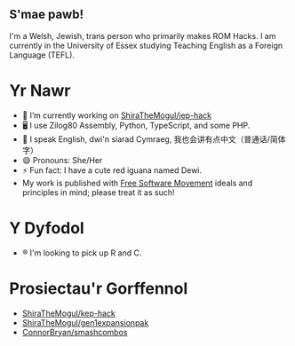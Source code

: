 ## S'mae pawb!

I'm a Welsh, Jewish, trans person who primarily makes ROM Hacks. I am currently in the University of Essex studying Teaching English as a Foreign Language (TEFL). 

# Yr Nawr
- 🔭 I’m currently working on [ShiraTheMogul/jep-hack](https://github.com/ShiraTheMogul/jep-hack)
- 🖥 I use Zilog80 Assembly, Python, TypeScript, and some PHP.
- 💬 󠁧󠁢󠁥󠁮I speak English, 󠁧󠁢󠁷󠁬󠁳󠁧󠁢󠁷󠁬󠁳dwi'n siarad Cymraeg, 我也会讲有点中文（普通话/简体字）
- 😄 Pronouns: She/Her
- ⚡ Fun fact: I have a cute red iguana named Dewi.
- My work is published with [Free Software Movement](https://www.fsf.org/about/) ideals and principles in mind; please treat it as such! 

# Y Dyfodol 
- ®️ I'm looking to pick up R and C.

# Prosiectau'r Gorffennol
- [ShiraTheMogul/kep-hack](https://github.com/PlagueVonKarma/kep-hack)
- [ShiraTheMogul/gen1expansionpak](https://github.com/PlagueVonKarma/gen1expansionpack)
- [ConnorBryan/smashcombos](https://github.com/ConnorBryan/smashcombos)
